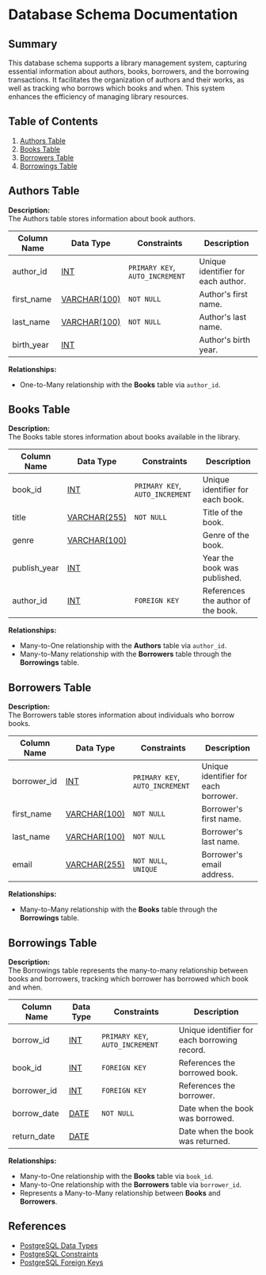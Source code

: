 # Database Schema Documentation

## Summary
This database schema supports a library management system, capturing essential information about authors, books, borrowers, and the borrowing transactions. It facilitates the organization of authors and their works, as well as tracking who borrows which books and when. This system enhances the efficiency of managing library resources.

## Table of Contents
1. [Authors Table](#authors-table)
2. [Books Table](#books-table)
3. [Borrowers Table](#borrowers-table)
4. [Borrowings Table](#borrowings-table)

## Authors Table

**Description:**  
The Authors table stores information about book authors.

| Column Name | Data Type | Constraints | Description |
|-------------|-----------|-------------|-------------|
| author_id   | [INT](https://www.postgresql.org/docs/current/datatype-numeric.html#DATATYPE-NUMERIC-INTEGER) | `PRIMARY KEY`, `AUTO_INCREMENT` | Unique identifier for each author. |
| first_name  | [VARCHAR(100)](https://www.postgresql.org/docs/current/datatype-character.html#DATATYPE-CHARACTER-VARYING) | `NOT NULL` | Author's first name. |
| last_name   | [VARCHAR(100)](https://www.postgresql.org/docs/current/datatype-character.html#DATATYPE-CHARACTER-VARYING) | `NOT NULL` | Author's last name. |
| birth_year  | [INT](https://www.postgresql.org/docs/current/datatype-numeric.html#DATATYPE-NUMERIC-INTEGER) |  | Author's birth year. |

**Relationships:**
- One-to-Many relationship with the **Books** table via `author_id`.

## Books Table

**Description:**  
The Books table stores information about books available in the library.

| Column Name | Data Type | Constraints | Description |
|-------------|-----------|-------------|-------------|
| book_id     | [INT](https://www.postgresql.org/docs/current/datatype-numeric.html#DATATYPE-NUMERIC-INTEGER) | `PRIMARY KEY`, `AUTO_INCREMENT` | Unique identifier for each book. |
| title       | [VARCHAR(255)](https://www.postgresql.org/docs/current/datatype-character.html#DATATYPE-CHARACTER-VARYING) | `NOT NULL` | Title of the book. |
| genre       | [VARCHAR(100)](https://www.postgresql.org/docs/current/datatype-character.html#DATATYPE-CHARACTER-VARYING) |  | Genre of the book. |
| publish_year | [INT](https://www.postgresql.org/docs/current/datatype-numeric.html#DATATYPE-NUMERIC-INTEGER) |  | Year the book was published. |
| author_id   | [INT](https://www.postgresql.org/docs/current/datatype-numeric.html#DATATYPE-NUMERIC-INTEGER) | `FOREIGN KEY` | References the author of the book. |

**Relationships:**
- Many-to-One relationship with the **Authors** table via `author_id`.
- Many-to-Many relationship with the **Borrowers** table through the **Borrowings** table.

## Borrowers Table

**Description:**  
The Borrowers table stores information about individuals who borrow books.

| Column Name | Data Type | Constraints | Description |
|-------------|-----------|-------------|-------------|
| borrower_id | [INT](https://www.postgresql.org/docs/current/datatype-numeric.html#DATATYPE-NUMERIC-INTEGER) | `PRIMARY KEY`, `AUTO_INCREMENT` | Unique identifier for each borrower. |
| first_name  | [VARCHAR(100)](https://www.postgresql.org/docs/current/datatype-character.html#DATATYPE-CHARACTER-VARYING) | `NOT NULL` | Borrower's first name. |
| last_name   | [VARCHAR(100)](https://www.postgresql.org/docs/current/datatype-character.html#DATATYPE-CHARACTER-VARYING) | `NOT NULL` | Borrower's last name. |
| email       | [VARCHAR(255)](https://www.postgresql.org/docs/current/datatype-character.html#DATATYPE-CHARACTER-VARYING) | `NOT NULL`, `UNIQUE` | Borrower's email address. |

**Relationships:**
- Many-to-Many relationship with the **Books** table through the **Borrowings** table.

## Borrowings Table

**Description:**  
The Borrowings table represents the many-to-many relationship between books and borrowers, tracking which borrower has borrowed which book and when.

| Column Name   | Data Type | Constraints | Description |
|---------------|-----------|-------------|-------------|
| borrow_id     | [INT](https://www.postgresql.org/docs/current/datatype-numeric.html#DATATYPE-NUMERIC-INTEGER) | `PRIMARY KEY`, `AUTO_INCREMENT` | Unique identifier for each borrowing record. |
| book_id       | [INT](https://www.postgresql.org/docs/current/datatype-numeric.html#DATATYPE-NUMERIC-INTEGER) | `FOREIGN KEY` | References the borrowed book. |
| borrower_id   | [INT](https://www.postgresql.org/docs/current/datatype-numeric.html#DATATYPE-NUMERIC-INTEGER) | `FOREIGN KEY` | References the borrower. |
| borrow_date   | [DATE](https://www.postgresql.org/docs/current/datatype-datetime.html#DATATYPE-DATETIME-DATE) | `NOT NULL` | Date when the book was borrowed. |
| return_date   | [DATE](https://www.postgresql.org/docs/current/datatype-datetime.html#DATATYPE-DATETIME-DATE) |  | Date when the book was returned. |

**Relationships:**
- Many-to-One relationship with the **Books** table via `book_id`.
- Many-to-One relationship with the **Borrowers** table via `borrower_id`.
- Represents a Many-to-Many relationship between **Books** and **Borrowers**.

## References

- [PostgreSQL Data Types](https://www.postgresql.org/docs/current/datatype.html)
- [PostgreSQL Constraints](https://www.postgresql.org/docs/current/ddl-constraints.html)
- [PostgreSQL Foreign Keys](https://www.postgresql.org/docs/current/ddl-constraints.html#DDL-CONSTRAINTS-FK)
